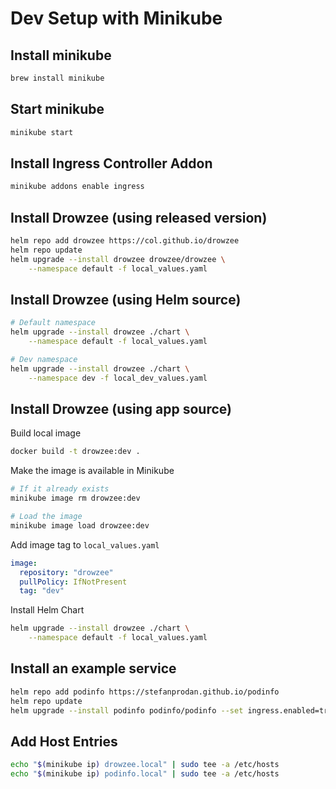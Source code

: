# Dev Setup with Minikube

## Install minikube
```bash
brew install minikube
```

## Start minikube
```bash
minikube start
```

## Install Ingress Controller Addon
```bash
minikube addons enable ingress
```

## Install Drowzee (using released version)
```bash
helm repo add drowzee https://col.github.io/drowzee
helm repo update
helm upgrade --install drowzee drowzee/drowzee \
    --namespace default -f local_values.yaml
```

## Install Drowzee (using Helm source)
```bash
# Default namespace
helm upgrade --install drowzee ./chart \
    --namespace default -f local_values.yaml

# Dev namespace
helm upgrade --install drowzee ./chart \
    --namespace dev -f local_dev_values.yaml
```

## Install Drowzee (using app source)
Build local image
```bash
docker build -t drowzee:dev .
```

Make the image is available in Minikube
```bash
# If it already exists
minikube image rm drowzee:dev

# Load the image
minikube image load drowzee:dev
```

Add image tag to `local_values.yaml`
```yaml
image:
  repository: "drowzee"
  pullPolicy: IfNotPresent
  tag: "dev"
```

Install Helm Chart
```bash
helm upgrade --install drowzee ./chart \
    --namespace default -f local_values.yaml
```

## Install an example service
```bash
helm repo add podinfo https://stefanprodan.github.io/podinfo
helm repo update
helm upgrade --install podinfo podinfo/podinfo --set ingress.enabled=true
```

## Add Host Entries
```bash
echo "$(minikube ip) drowzee.local" | sudo tee -a /etc/hosts
echo "$(minikube ip) podinfo.local" | sudo tee -a /etc/hosts
```


